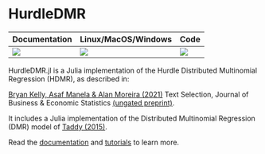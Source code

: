 # HurdleDMR

| Documentation | Linux/MacOS/Windows | Code |
| --- | --- | --- |
| [![][docs-latest-img]][docs-latest-url] | [![][actions-img]][actions-url] | [![][codecov-img]][codecov-url] |

<!-- | **Package Evaluator**   | [![][pkg-0.5-img]][pkg-0.5-url] [![][pkg-0.6-img]][pkg-0.6-url] | -->

HurdleDMR.jl is a Julia implementation of the Hurdle Distributed Multinomial Regression (HDMR), as described in:

[Bryan Kelly, Asaf Manela & Alan Moreira (2021)](https://doi.org/10.1080/07350015.2021.1947843) Text Selection, Journal of Business & Economic Statistics [(ungated preprint)](https://papers.ssrn.com/sol3/papers.cfm?abstract_id=3491942).

It includes a Julia implementation of the Distributed Multinomial Regression (DMR) model of [Taddy (2015)](https://arxiv.org/abs/1311.6139).

Read the [documentation][docs-latest-url] and [tutorials][docs-latest-tutorials] to learn more.

[docs-latest-img]: https://img.shields.io/badge/docs-latest-blue.svg
[docs-latest-url]: https://asafmanela.github.io/HurdleDMR.jl/latest
[docs-latest-tutorials]: https://asafmanela.github.io/HurdleDMR.jl/latest/tutorials/

[docs-stable-img]: https://img.shields.io/badge/docs-stable-blue.svg
[docs-stable-url]: https://asafmanela.github.io/HurdleDMR.jl/stable

[actions-img]: https://github.com/AsafManela/HurdleDMR.jl/workflows/CI/badge.svg
[actions-url]: https://github.com/AsafManela/HurdleDMR.jl/actions?query=workflow%3ACI+branch%3Amaster

[codecov-img]: http://codecov.io/github/AsafManela/HurdleDMR.jl/coverage.svg?branch=master
[codecov-url]: http://codecov.io/github/AsafManela/HurdleDMR.jl?branch=master
